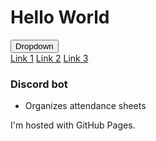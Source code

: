 <!DOCTYPE html>
<html>
	<head>
		<meta name="viewport" content="width=device-width, initial-scale=1">
	</head>
	<link href="StyleSheet.css" rel="stylesheet">
	<body>
		<h1>Hello World</h1>
		<div class="dropdown">
  			<button class="dropbtn">
  				Dropdown
  			</button>
  			<div class="dropdown-content">
    			<a href="#">Link 1</a>
    			<a href="#">Link 2</a>
   				<a href="#">Link 3</a>
  			</div>
		</div>
		<h3>Discord bot</h3>
		<ul>
			<li>Organizes attendance sheets</li>
		</ul>
		<p>I'm hosted with GitHub Pages.</p>
	</body>
</html>